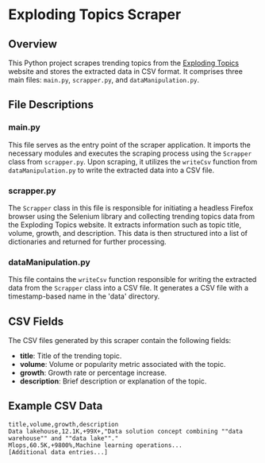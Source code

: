 # Exploding Topics Scraper

## Overview
This Python project scrapes trending topics from the [Exploding Topics](https://explodingtopics.com/) website and stores the extracted data in CSV format. It comprises three main files: `main.py`, `scrapper.py`, and `dataManipulation.py`.

## File Descriptions

### main.py
This file serves as the entry point of the scraper application. It imports the necessary modules and executes the scraping process using the `Scrapper` class from `scrapper.py`. Upon scraping, it utilizes the `writeCsv` function from `dataManipulation.py` to write the extracted data into a CSV file.

### scrapper.py
The `Scrapper` class in this file is responsible for initiating a headless Firefox browser using the Selenium library and collecting trending topics data from the Exploding Topics website. It extracts information such as topic title, volume, growth, and description. This data is then structured into a list of dictionaries and returned for further processing.

### dataManipulation.py
This file contains the `writeCsv` function responsible for writing the extracted data from the `Scrapper` class into a CSV file. It generates a CSV file with a timestamp-based name in the 'data' directory.

## CSV Fields
The CSV files generated by this scraper contain the following fields:

- **title**: Title of the trending topic.
- **volume**: Volume or popularity metric associated with the topic.
- **growth**: Growth rate or percentage increase.
- **description**: Brief description or explanation of the topic.

## Example CSV Data
```csv
title,volume,growth,description
Data lakehouse,12.1K,+99X+,"Data solution concept combining ""data warehouse"" and ""data lake""."
Mlops,60.5K,+9800%,Machine learning operations...
[Additional data entries...]
